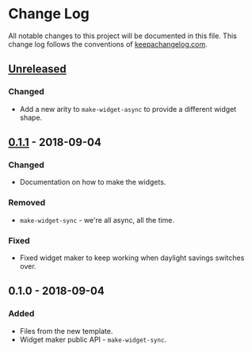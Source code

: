 # Change Log
All notable changes to this project will be documented in this file. This change log follows the conventions of [keepachangelog.com](http://keepachangelog.com/).

## [Unreleased]
### Changed
- Add a new arity to `make-widget-async` to provide a different widget shape.

## [0.1.1] - 2018-09-04
### Changed
- Documentation on how to make the widgets.

### Removed
- `make-widget-sync` - we're all async, all the time.

### Fixed
- Fixed widget maker to keep working when daylight savings switches over.

## 0.1.0 - 2018-09-04
### Added
- Files from the new template.
- Widget maker public API - `make-widget-sync`.

[Unreleased]: https://github.com/your-name/my-thing-project/compare/0.1.1...HEAD
[0.1.1]: https://github.com/your-name/my-thing-project/compare/0.1.0...0.1.1
